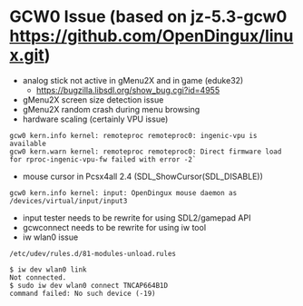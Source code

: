# GCW0 Issue (based on jz-5.3-gcw0 https://github.com/OpenDingux/linux.git)
* analog stick not active in gMenu2X and in game (eduke32)
  * https://bugzilla.libsdl.org/show_bug.cgi?id=4955
* gMenu2X screen size detection issue 
* gMenu2X random crash during menu browsing
* hardware scaling (certainly VPU issue)
```
gcw0 kern.info kernel: remoteproc remoteproc0: ingenic-vpu is available
gcw0 kern.warn kernel: remoteproc remoteproc0: Direct firmware load for rproc-ingenic-vpu-fw failed with error -2`
```
* mouse cursor in Pcsx4all 2.4 (SDL_ShowCursor(SDL_DISABLE))
```
gcw0 kern.info kernel: input: OpenDingux mouse daemon as /devices/virtual/input/input3
```
* input tester needs to be rewrite for using SDL2/gamepad API
* gcwconnect needs to be rewrite for using iw tool
* iw wlan0 issue
```
/etc/udev/rules.d/81-modules-unload.rules
```
```
$ iw dev wlan0 link
Not connected.
$ sudo iw dev wlan0 connect TNCAP664B1D
command failed: No such device (-19)
```
